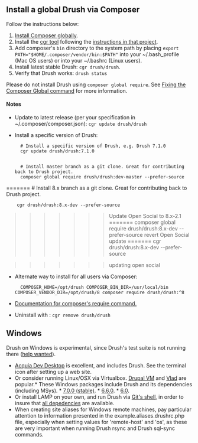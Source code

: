 Install a global Drush via Composer
------------------
Follow the instructions below:

1. [Install Composer globally](https://getcomposer.org/doc/00-intro.md#globally).
1. Install the [cgr tool](https://github.com/consolidation/cgr) following the [instructions in that project](https://github.com/consolidation/cgr#installation-and-usage).
1. Add composer's `bin` directory to the system path by placing `export PATH="$HOME/.composer/vendor/bin:$PATH"` into your ~/.bash_profile (Mac OS users) or into your ~/.bashrc (Linux users).		
1. Install latest stable Drush: `cgr drush/drush`.
1. Verify that Drush works: `drush status`

Please do not install Drush using `composer global require`. See [Fixing the Composer Global command](https://pantheon.io/blog/fixing-composer-global-command) for more information.

#### Notes
* Update to latest release (per your specification in ~/.composer/composer.json): `cgr update drush/drush`
* Install a specific version of Drush:

        # Install a specific version of Drush, e.g. Drush 7.1.0
        cgr update drush/drush:7.1.0

 
        # Install master branch as a git clone. Great for contributing back to Drush project.
        composer global require drush/drush:dev-master --prefer-source
=======
        # Install 8.x branch as a git clone. Great for contributing back to Drush project.
 
 
        cgr drush/drush:8.x-dev --prefer-source

>>>>>>> Update Open Social to 8.x-2.1
=======
        composer global require drush/drush:8.x-dev --prefer-source
>>>>>>> revert Open Social update
=======
        cgr drush/drush:8.x-dev --prefer-source

>>>>>>> updating open social

* Alternate way to install for all users via Composer:

        COMPOSER_HOME=/opt/drush COMPOSER_BIN_DIR=/usr/local/bin COMPOSER_VENDOR_DIR=/opt/drush/8 composer require drush/drush:^8

* [Documentation for composer's require command.](http://getcomposer.org/doc/03-cli.md#require)
* Uninstall with : `cgr remove drush/drush`

Windows
------------
Drush on Windows is experimental, since Drush's test suite is not running there ([help wanted](https://github.com/drush-ops/drush/issues/1612)).

* [Acquia Dev Desktop](https://www.acquia.com/downloads) is excellent, and includes Drush. See the terminal icon after setting up a web site.
* Or consider running Linux/OSX via Virtualbox. [Drupal VM](http://www.drupalvm.com/) and [Vlad](https://github.com/hashbangcode/vlad) are popular.* These Windows packages include Drush and its dependencies (including MSys).     * [7.0.0 (stable)](https://github.com/drush-ops/drush/releases/download/7.0.0/windows-7.0.0.zip).    * [6.6.0](https://github.com/drush-ops/drush/releases/download/6.6.0/windows-6.6.0.zip).    * [6.0](https://github.com/drush-ops/drush/releases/download/6.0.0/Drush-6.0-2013-08-28-Installer-v1.0.21.msi).
* Or install LAMP on your own, and run Drush via [Git's shell](https://git-for-windows.github.io/), in order to insure that [all depedencies](https://github.com/acquia/DevDesktopCommon/tree/master/bintools-win/msys/bin) are available.   
* When creating site aliases for Windows remote machines, pay particular attention to information presented in the example.aliases.drushrc.php file, especially when setting values for 'remote-host' and 'os', as these are very important when running Drush rsync and Drush sql-sync commands.